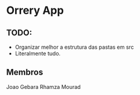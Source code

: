 # Orrery App

## TODO:
- Organizar melhor a estrutura das pastas em src
- Literalmente tudo.

## Membros
Joao Gebara
Rhamza Mourad
